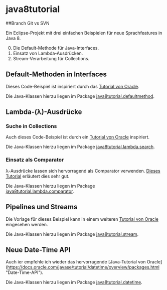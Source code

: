 # java8tutorial

##Branch Git vs SVN

Ein Eclipse-Projekt mit drei einfachen Beispielen für neue Sprachfeatures in Java 8.

0. Die Default-Methode für Java-Interfaces.
0. Einsatz von Lambda-Ausdrücken.
0. Stream-Verarbeitung für Collections.

## Default-Methoden in Interfaces

Dieses Code-Beispiel ist inspiriert durch das [Tutorial von Oracle](https://docs.oracle.com/javase/tutorial/java/IandI/defaultmethods.html "The Java Tutorials").

Die Java-Klassen hierzu liegen im Package [java8tutorial.defaultmethod](src/java8tutorial/defaultmethod).

## Lambda-(&#955;)-Ausdrücke

### Suche in Collections

Auch dieses Code-Beispiel ist durch ein [Tutorial von Oracle](https://docs.oracle.com/javase/tutorial/java/javaOO/lambdaexpressions.html "The Java Tutorials") inspiriert.

Die Java-Klassen hierzu liegen im Package [java8tutorial.lambda.search](src/java8tutorial/lambda/search).

### Einsatz als Comparator

&#955;-Ausdrücke lassen sich hervorragend als Comparator verwenden. [Dieses Tutorial](http://www.dreamsyssoft.com/java-8-lambda-tutorial/comparator-tutorial.php "Java 8 Lambda Expressions Tutorial") erläutert dies sehr gut. 

Die Java-Klassen hierzu liegen im Package [java8tutorial.lambda.comparator](src/java8tutorial/lambda/comparator).

## Pipelines und Streams

Die Vorlage für dieses Beispiel kann in einem weiteren [Tutorial von Oracle](https://docs.oracle.com/javase/tutorial/collections/streams/ "The Java Tutorials") eingesehen werden.

Die Java-Klassen hierzu liegen im Package [java8tutorial.stream](src/java8tutorial/stream).

## Neue Date-Time API

Auch ier empfehle ich wieder das hervorragende [Java-Tutorial von Oracle] (https://docs.oracle.com/javase/tutorial/datetime/overview/packages.html "Date-Time-API").

Die Java-Klassen hierzu liegen im Package [java8tutorial.datetime](src/java8tutorial/datetime).



